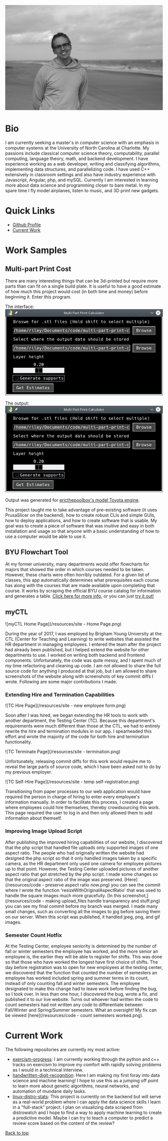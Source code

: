 ---
---

![Picture of Riley Weber](/resources/headshot_full.jpg)

# Bio
I am currently seeking a master's in computer science with an emphasis in
computer systems at the University of North Carolina at Charlotte. My passions
include classical computer science theory, computability, parallel computing,
language theory, math, and backend development. I have experience working as a
web developer, writing and classifying algorithms, implementing data structures,
and parallelizing code. I have used C++ extensively in classroom settings and
also have industry experience with Javascript, Angular, php, and mySQL.
Currently I am interested in learning more about data science and programming
closer to bare metal. In my spare time I fly model airplanes, listen to music,
and 3D print new gadgets.

# Quick Links
- [Github Profile](https://github.com/rileyweber13)
- [Current Work](#current-work)

# Work Samples
## Multi-part Print Cost
There are many interesting things that can be 3d-printed but require more parts
than can fit on a single build plate. It is useful to have a good estimate of
how much this project would cost (in both time and money) before beginning it.
Enter this program.

The interface:
![Interface screenshot](/resources/mpp-interface.png)

The output:
![Interface screenshot](/resources/mpp-interface.png)

Output was generated for [ericthepoolboy's model Toyota
engine](https://www.thingiverse.com/thing:644933).

This project taught me to take advantage of pre-existing software (it uses
PrusaSlicer on the backend), how to create robust CLIs and simple GUIs, how to
deploy applications, and how to create software that is usable. My goal was to
create a piece of software that was inuitive and easy in both installation and
usage so that anyone with a basic understanding of how to use a computer would
be able to use it.

## BYU Flowchart Tool
At my former university, many departments would offer flowcharts for majors
that showed the order in which courses needed to be taken. However, these
charts were often horribly outdated. For a given list of classes, this app
automatically determines what prerequisites each course has along with the
courses that are made available upon completing that course. It works by
scraping the official BYU course catalog for information and generates a table.
[Click here for more info,](https://rileyweber13.github.io/byu-prereq-crawler/)
or you can just [try it
out!](https://rileyweber13.github.io/byu-prereq-crawler/byu-prereq-crawler.html)

## myCTL
![myCTL Home Page](/resources/site - Home Page.png)

During the year of 2017, I was employed by Brigham Young University at the CTL
(Center for Teaching and Learning) to write websites that assisted the HR
department in managing employees. I entered the team after the project had
already been published, but I helped extend the website for other departments
to use. I worked on writing both backend and frontend components.
Unfortunately, the code was quite messy, and I spent much of my time
refactoring and cleaning up code. I am not allowed to share the full source
code for anything I produced at that job, but I am allowed to share screenshots
of the website along with screenshots of key commit diffs I wrote. Following
are some major contributions I made.

### Extending Hire and Termination Capabilities
![TC Hire Page](/resources/site - new employee form.png)

Soon after I was hired, we began extending the HR tools to work with another
department, the Testing Center (TC). Because this department's requirements
were much different than those at the CTL, we had to entirely rewrite the hire
and termination modules in our app. I spearheaded this effort and wrote the
majority of the code for both hire and termination functionality.

![TC Terminate Page](/resources/site - termination.png)

Unfortunately, releasing commit diffs for this work would require me to reveal
the large parts of source code, which I have been asked not to do by my
previous employer.

![TC Self-Hire Page](/resources/site - temp self-registration.png)

Transitioning from paper processes to our web application would have required
the person in charge of hiring to enter every employee's information manually.
In order to facilitate this process, I created a page where employees could
hire themselves, thereby crowdsourcing this work. This page required the user
to log in and then only allowed them to add information about themself.

### Improving Image Upload Script
After publishing the improved hiring capabilities of our website, I discovered
that the php script that handled file uploads only supported images of one
aspect ratio. The people who had originally written the website had designed
the php script so that it only handled images taken by a specific camera, as
the HR department only used one camera for employee pictures up to that point.
However, the Testing Center uploaded pictures of another aspect ratio that got
stretched by the php script. I made some changes so that the original aspect
ratio of the image was preserved. [Here](/resources/code - preserve aspect
ratio now.png) you can see the commit where I wrote the function
'resizeWithOriginalAspectRatio' that was used to handle the square images much
more gracefully. [In this screenshot,](/resources/code - making upload_files
handle transparency and stuff.png) you can see my final commit before my branch
was merged. I made many small changes, such as converting all the images to jpg
before saving them on our server. When this script was published, it handled
jpeg, png, and gif images.

### Semester Count Hotfix
At the Testing Center, employee seniority is determined by the number of fall
or winter semesters the employee has worked, and the more senior an employee
is, the earlier they will be able to register for shifts. This was done so that
those who have worked the longest have first choice of shifts. The day before
registration was to open for new employees at the testing center, we discovered
that the function that counted the number of semesters an employee has worked
included spring and summer terms in its count, instead of only counting fall
and winter semesters. The employee designated to make this change had to leave
work before finding the bug, so I took over. In less than one hour, I
discovered the bug, wrote a fix, and published it to our live website. Turns
out whoever had written the code to count semesters had not written any code to
differentiate between Fall/Winter and Spring/Summer semesters. What an
oversight! My fix can be viewed [here](/resources/code - count semesters
worked.png).

# Current Work
The following repositories are currently my most active:
- [exercism-progress](https://github.com/rileyweber13/exercism-progress): I am
  currently working through the python and c++ tracks on exercism to improve my
  comfort with rapidly solving problems as I would in a technical interview.
- [handwritten-digit-recognition](https://github.com/rileyweber13/handwritten-digit-recognition):
  Here I am making my first foray into data science and machine learning! I
  hope to use this as a jumping off point to learn more about genetic
  algorithms, neural networks, and automation of mundane daily tasks.
- [linux-distro-stats](https://github.com/rileyweber13/linux-distro-stats):
  This project is currently on the backend but will serve as a real-world
  problem where I can apply the data science skills I learn in a "full-stack"
  project. I plan on visualizing data scraped from distrowatch and I hope to
  find a way to apply machine learning to create a predictive model. Maybe I
  can try to teach a computer to predict a review score based on the content of
  the review?

<a class="btn btn-success" href="/#" role="button">Back to top</a>
